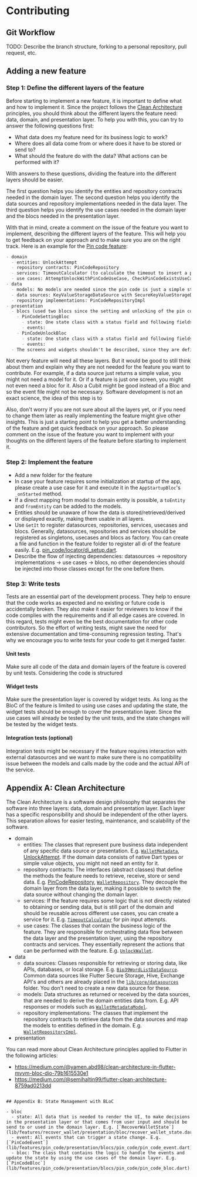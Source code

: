 # Contributing

## Git Workflow

TODO: Describe the branch structure, forking to a personal repository, pull request, etc.

## Adding a new feature

### Step 1: Define the different layers of the feature

Before starting to implement a new feature, it is important to define what and how to implement it. Since the project follows the [Clean Architecture](#appendix-a-clean-architecture) principles, you should think about the different layers the feature need: data, domain, and presentation layer. To help you with this, you can try to answer the following questions first:

- What data does my feature need for its business logic to work?
- Where does all data come from or where does it have to be stored or send to?
- What should the feature do with the data? What actions can be performed with it?

With answers to these questions, dividing the feature into the different layers should be easier.

The first question helps you identify the entities and repository contracts needed in the domain layer. The second question helps you identify the data sources and repository implementations needed in the data layer. The third question helps you identify the use cases needed in the domain layer and the blocs needed in the presentation layer.

With that in mind, create a comment on the issue of the feature you want to implement, describing the different layers of the feature. This will help you to get feedback on your approach and to make sure you are on the right track. Here is an example for the [Pin code feature](/lib/features/pin_code):

```markdown
- domain
  - entities: UnlockAttempt
  - repository contracts: PinCodeRepository
  - services: TimeoutCalculator (to calculate the timeout to insert a pin based on failed unlock attempts)
  - use cases: AttemptUnlockWithPinCodeUseCase, CheckPinCodeExistsUseCase, GetLatestUnlockAttemptUseCase, SetPinCodeUseCase
- data
  - models: No models are needed since the pin code is just a simple string and the only other data that needs to be stored is the number of failed unlock attempts, which can be stored as a simple integer. Both can be stored individually in the secure storage. If better to store them together, under a single key, a model could be created for that though, but the pin itself shouldn't always be retrieved when the failed attempts are needed, so it might be better to store them separately.
  - data sources: KeyValueStorageDataSource with SecureKeyValueStorageDataSourceImpl (already implemented in the core folder)
  - repository implementations: PinCodeRepositoryImpl
- presentation
  - blocs (used two blocs since the setting and unlocking of the pin code are things done in different parts of the app and with different purposes)
    - PinCodeSettingBloc
      - state: One state class with a status field and following fields
      - events:
    - PinCodeUnlockBloc
      - state: One state class with a status field and following fields
      - events:
  - The screens and widgets shouldn't be described, since they are defined by the UI design already.
```

Not every feature will need all these layers. But it would be good to still think about them and explain why they are not needed for the feature you want to contribute. For example, if a data source just returns a simple value, you might not need a model for it. Or if a feature is just one screen, you might not even need a bloc for it. Also a Cubit might be good instead of a Bloc and so the event file might not be necessary. Software development is not an exact science, the idea of this step is to

Also, don't worry if you are not sure about all the layers yet, or if you need to change them later as really implementing the feature might give other insights. This is just a starting point to help you get a better understanding of the feature and get quick feedback on your approach. So please comment on the issue of the feature you want to implement with your thoughts on the different layers of the feature before starting to implement it.

### Step 2: Implement the feature

- Add a new folder for the feature
- In case your feature requires some initialization at startup of the app, please create a use case for it and execute it in the `AppStartupBloc`'s `_onStarted` method.
- If a direct mapping from model to domain entity is possible, a `toEntity` and `fromEntity` can be added to the models.
- Entities should be unaware of how the data is stored/retrieved/derived or displayed exactly, making them usable in all layers.
- Use `GetIt` to register datasources, repositories, services, usecases and blocs. Generally, datasources, repositories and services should be registered as singletons, usecases and blocs as factory. You can create a file and function in the feature folder to register all di of the feature easily. E.g. [pin_code/locator/di_setup.dart](/lib/features/pin_code/locator/di_setup.dart).
- Describe the flow of injecting dependencies: datasources -> repository implementations -> use cases -> blocs, no other dependencies should be injected into those classes except for the one before them.

### Step 3: Write tests

Tests are an essential part of the development process. They help to ensure that the code works as expected and no existing or future code is accidentally broken. They also make it easier for reviewers to know if the code complies with the requirements and if all edge cases are covered. In this regard, tests might even be the best documentation for other code contributors. So the effort of writing tests, might save the need for extensive documentation and time-consuming regression testing. That's why we encourage you to write tests for your code to get it merged faster.

#### Unit tests

Make sure all code of the data and domain layers of the feature is covered by unit tests.
Considering the code is structured

#### Widget tests

Make sure the presentation layer is covered by widget tests.
As long as the BloC of the feature is limited to using use cases and updating the state, the widget tests should be enough to cover the presentation layer.
Since the use cases will already be tested by the unit tests, and the state changes will be tested by the widget tests.

#### Integration tests (optional)

Integration tests might be necessary if the feature requires interaction with external datasources and we want to make sure there is no compatibility issue between the models and calls made by the code and the actual API of the service.

## Appendix A: Clean Architecture

The Clean Architecture is a software design philosophy that separates the software into three layers: data, domain and presentation layer. Each layer has a specific responsibility and should be independent of the other layers. This separation allows for easier testing, maintenance, and scalability of the software.

- domain
  - entities: The classes that represent pure business data independent of any specific data source or presentation. E.g. [`WalletMetadata`](lib/features/wallet/domain/entities/wallet_metadata.dart), [UnlockAttempt](lib/features/pin_code/domain/entities/unlock_attempt.dart). If the domain data consists of native Dart types or simple value objects, you might not need an entity for it.
  - repository contracts: The interfaces (abstract classes) that define the methods the feature needs to retrieve, receive, store or send data. E.g. [PinCodeRepository](lib/features/pin_code/domain/repositories/pin_code_repository.dart), [`WalletRepository`](lib/features/wallet/domain/repositories/wallet_repository.dart). They decouple the domain layer from the data layer, making it possible to switch the data source without changing the domain layer.
  - services: If the feature requires some logic that is not directly related to obtaining or sending data, but is still part of the domain and should be reusable across different use cases, you can create a service for it. E.g. [`TimeoutCalculator`](lib/features/pin_code/domain/services/timeout_calculator.dart) for pin input attempts.
  - use cases: The classes that contain the business logic of the feature. They are responsible for orchestrating data flow between the data layer and the presentation layer, using the repository contracts and services. They essentially represent the actions that can be performed with the feature. E.g. [`UnlockWallet`](lib/features/pin_code/domain/usecases/attempt_unlock_with_pin_code_usecase.dart).
- data
  - data sources: Classes responsible for retrieving or storing data, like APIs, databases, or local storage. E.g. [`Bip39WordListDataSource`](lib/features/recover_wallet/data/datasources/bip39_word_list_data_source.dart). Common data sources like Flutter Secure Storage, Hive, Exchange API's and others are already placed in the [`lib/core/datasources`](lib/core/data/datasources/) folder. You don't need to create a new data source for these.
  - models: Data structures as returned or received by the data sources, that are needed to derive the domain entities data from. E.g. API responses or models such as [`WalletMetadataModel`](lib/features/wallet/data/models/wallet_metadata_model.dart).
  - repository implementations: The classes that implement the repository contracts to retrieve data from the data sources and map the models to entities defined in the domain. E.g. [`WalletRepositoryImpl`](lib/features/wallet/data/repositories/wallet_repository_impl.dart).
- presentation

You can read more about Clean Architecture principles applied to Flutter in the following articles:

- https://medium.com/@yamen.abd98/clean-architecture-in-flutter-mvvm-bloc-dio-79b1615530e1
- https://medium.com/@semihaltin99/flutter-clean-architecture-8759ad0213dd

```

## Appendix B: State Management with BLoC

- bloc
  - state: All data that is needed to render the UI, to make decisions in the presentation layer or that comes from user input and should be send to or used in the domain layer. E.g. [`RecoverWalletState`](lib/features/recover_wallet/presentation/bloc/recover_wallet_state.dart).
  - event: All events that can trigger a state change. E.g. [`PinCodeEvent`](lib/features/pin_code/presentation/blocs/pin_code/pin_code_event.dart).
  - bloc: The class that contains the logic to handle the events and update the state by using the use cases of the domain layer. E.g. [`PinCodeBloc`](lib/features/pin_code/presentation/blocs/pin_code/pin_code_bloc.dart).
```
